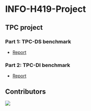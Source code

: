 # INFO-H419-Project

## TPC project

### Part 1: TPC-DS benchmark
- [Report](Part%201/report/Report.pdf)

### Part 2: TPC-DI benchmark
- [Report](Part2/Report.pdf)
 
## Contributors

<a href="https://github.com/ybakkali/INFO-H419-Project/graphs/contributors">
  <img src="https://contributors-img.web.app/image?repo=ybakkali/INFO-H419-Project" />
</a>

